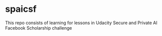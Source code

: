 # spaicsf
This repo consists of learning for lessons in Udacity Secure and Private AI Facebook Scholarship challenge
